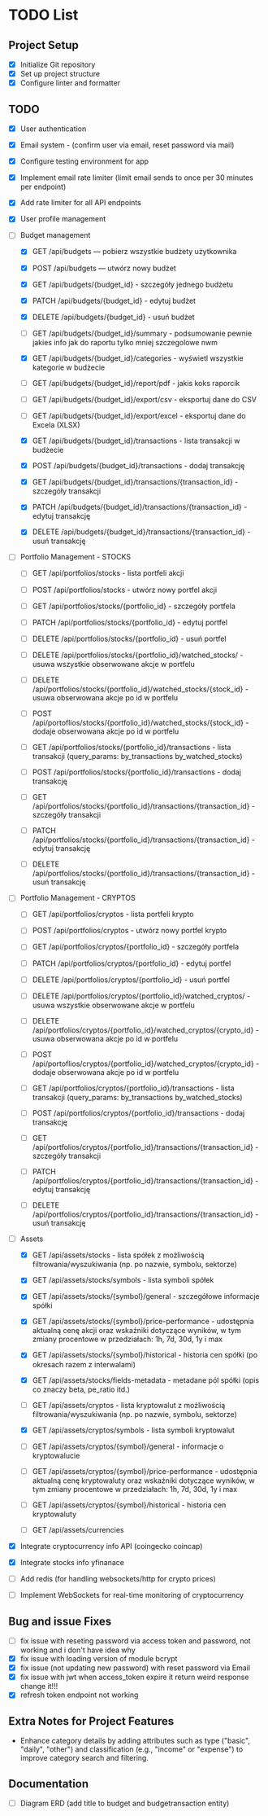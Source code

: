 # TODO List

## Project Setup

- [x] Initialize Git repository
- [x] Set up project structure
- [x] Configure linter and formatter

## TODO

- [x] User authentication
- [x] Email system - (confirm user via email, reset password via mail)
- [x] Configure testing environment for app
- [x] Implement email rate limiter (limit email sends to once per 30 minutes per endpoint)
- [x] Add rate limiter for all API endpoints
- [x] User profile management
- [ ] Budget management

  - [x] GET /api/budgets — pobierz wszystkie budżety użytkownika
  - [x] POST /api/budgets — utwórz nowy budżet
  - [x] GET /api/budgets/{budget_id} - szczegóły jednego budżetu
  - [x] PATCH /api/budgets/{budget_id} - edytuj budżet
  - [x] DELETE /api/budgets/{budget_id} - usuń budżet

  - [ ] GET /api/budgets/{budget_id}/summary - podsumowanie pewnie jakies info jak do raportu tylko mniej szczegolowe nwm

  - [x] GET /api/budgets/{budget_id}/categories - wyświetl wszystkie kategorie w budżecie
  - [ ] GET /api/budgets/{budget_id}/report/pdf - jakis koks raporcik
  - [ ] GET /api/budgets/{budget_id}/export/csv - eksportuj dane do CSV
  - [ ] GET /api/budgets/{budget_id}/export/excel - eksportuj dane do Excela (XLSX)

  - [x] GET /api/budgets/{budget_id}/transactions - lista transakcji w budżecie
  - [x] POST /api/budgets/{budget_id}/transactions - dodaj transakcję
  - [x] GET /api/budgets/{budget_id}/transactions/{transaction_id} - szczegóły transakcji
  - [x] PATCH /api/budgets/{budget_id}/transactions/{transaction_id} - edytuj transakcję
  - [x] DELETE /api/budgets/{budget_id}/transactions/{transaction_id} - usuń transakcję

- [ ] Portfolio Management - STOCKS

  - [ ] GET /api/portfolios/stocks - lista portfeli akcji
  - [ ] POST /api/portfolios/stocks - utwórz nowy portfel akcji
  - [ ] GET /api/portfolios/stocks/{portfolio_id} - szczegóły portfela
  - [ ] PATCH /api/portfolios/stocks/{portfolio_id} - edytuj portfel
  - [ ] DELETE /api/portfolios/stocks/{portfolio_id} - usuń portfel

  - [ ] DELETE /api/portfolios/stocks/{portfolio_id}/watched_stocks/ - usuwa wszystkie obserwowane akcje w portfelu
  - [ ] DELETE /api/portfolios/stocks/{portfolio_id}/watched_stocks/{stock_id} - usuwa obserwowana akcje po id w portfelu
  - [ ] POST /api/portoflios/stocks/{portfolio_id}/watched_stocks/{stock_id} - dodaje obserwowana akcje po id w portfelu

  - [ ] GET /api/portfolios/stocks/{portfolio_id}/transactions - lista transakcji (query_params: by_transactions by_watched_stocks)
  - [ ] POST /api/portfolios/stocks/{portfolio_id}/transactions - dodaj transakcję
  - [ ] GET /api/portfolios/stocks/{portfolio_id}/transactions/{transaction_id} - szczegóły transakcji
  - [ ] PATCH /api/portfolios/stocks/{portfolio_id}/transactions/{transaction_id} - edytuj transakcję
  - [ ] DELETE /api/portfolios/stocks/{portfolio_id}/transactions/{transaction_id} - usuń transakcję

- [ ] Portfolio Management - CRYPTOS

  - [ ] GET /api/portfolios/cryptos - lista portfeli krypto
  - [ ] POST /api/portfolios/cryptos - utwórz nowy portfel krypto
  - [ ] GET /api/portfolios/cryptos/{portfolio_id} - szczegóły portfela
  - [ ] PATCH /api/portfolios/cryptos/{portfolio_id} - edytuj portfel
  - [ ] DELETE /api/portfolios/cryptos/{portfolio_id} - usuń portfel

  - [ ] DELETE /api/portfolios/cryptos/{portfolio_id}/watched_cryptos/ - usuwa wszystkie obserwowane akcje w portfelu
  - [ ] DELETE /api/portfolios/cryptos/{portfolio_id}/watched_cryptos/{crypto_id} - usuwa obserwowana akcje po id w portfelu
  - [ ] POST /api/portoflios/cryptos/{portfolio_id}/watched_cryptos/{crypto_id} - dodaje obserwowana akcje po id w portfelu

  - [ ] GET /api/portfolios/cryptos/{portfolio_id}/transactions - lista transakcji (query_params: by_transactions by_watched_stocks)
  - [ ] POST /api/portfolios/cryptos/{portfolio_id}/transactions - dodaj transakcję
  - [ ] GET /api/portfolios/cryptos/{portfolio_id}/transactions/{transaction_id} - szczegóły transakcji
  - [ ] PATCH /api/portfolios/cryptos/{portfolio_id}/transactions/{transaction_id} - edytuj transakcję
  - [ ] DELETE /api/portfolios/cryptos/{portfolio_id}/transactions/{transaction_id} - usuń transakcję

- [ ] Assets

  - [x] GET /api/assets/stocks - lista spółek z możliwością filtrowania/wyszukiwania (np. po nazwie, symbolu, sektorze)
  - [x] GET /api/assets/stocks/symbols - lista symboli spółek
  - [x] GET /api/assets/stocks/{symbol}/general - szczegółowe informacje spółki
  - [x] GET /api/assets/stocks/{symbol}/price-performance - udostępnia aktualną cenę akcji oraz wskaźniki dotyczące wyników, w tym zmiany procentowe w przedziałach: 1h, 7d, 30d, 1y i max
  - [x] GET /api/assets/stocks/{symbol}/historical - historia cen spółki (po okresach razem z interwalami)

  - [x] GET /api/assets/stocks/fields-metadata - metadane pól spółki (opis co znaczy beta, pe_ratio itd.)

  - [ ] GET /api/assets/cryptos - lista kryptowalut z możliwością filtrowania/wyszukiwania (np. po nazwie, symbolu, sektorze)
  - [x] GET /api/assets/cryptos/symbols - lista symboli kryptowalut

  - [ ] GET /api/assets/cryptos/{symbol}/general - informacje o kryptowalucie
  - [ ] GET /api/assets/cryptos/{symbol}/price-performance - udostępnia aktualną cenę kryptowaluty oraz wskaźniki dotyczące wyników, w tym zmiany procentowe w przedziałach: 1h, 7d, 30d, 1y i max

  - [ ] GET /api/assets/cryptos/{symbol}/historical - historia cen kryptowaluty

  - [ ] GET /api/assets/currencies

- [x] Integrate cryptocurrency info API (coingecko coincap)
- [x] Integrate stocks info yfinanace
- [ ] Add redis (for handling websockets/http for crypto prices)
- [ ] Implement WebSockets for real-time monitoring of cryptocurrency

## Bug and issue Fixes

- [ ] fix issue with reseting password via access token and password, not working and i don't have idea why
- [x] fix issue with loading version of module bcrypt
- [x] fix issue (not updating new password) with reset password via Email
- [x] fix issue with jwt when access_token expire it return weird response change it!!!
- [x] refresh token endpoint not working

## Extra Notes for Project Features

- Enhance category details by adding attributes such as type ("basic", "daily", "other") and classification (e.g., "income" or "expense") to improve category search and filtering.

## Documentation

- [ ] Diagram ERD (add title to budget and budgetransaction entity)
